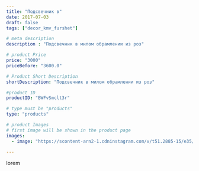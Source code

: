```yaml
---
title: "Подсвечник в"
date: 2017-07-03
draft: false
tags: ["decor_kmv_furshet"]

# meta description
description : "Подсвечник в милом обрамлении из роз"

# product Price
price: "3000"
priceBefore: "3600.0"

# Product Short Description
shortDescription: "Подсвечник в милом обрамлении из роз"

#product ID
productID: "BWFvSmclt3r"

# type must be "products"
type: "products"

# product Images
# first image will be shown in the product page
images:
  - image: "https://scontent-arn2-1.cdninstagram.com/v/t51.2885-15/e35/19623480_704159236456462_7250513525657829376_n.jpg?se=7&tp=1&_nc_ht=scontent-arn2-1.cdninstagram.com&_nc_cat=110&_nc_ohc=Zli9jj8M-D0AX8AaVbf&ccb=7-4&oh=9f40d866275ffc4a20b21c084553217d&oe=6084EC75&_nc_sid=86f79a&ig_cache_key=MTU1MDg1MzYzMzExNzQ0NTYxMQ%3D%3D.2-ccb7-4"

---
```

lorem
